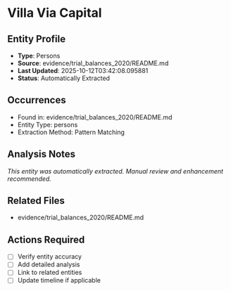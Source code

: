 # Villa Via Capital

## Entity Profile
- **Type**: Persons
- **Source**: evidence/trial_balances_2020/README.md
- **Last Updated**: 2025-10-12T03:42:08.095881
- **Status**: Automatically Extracted

## Occurrences
- Found in: evidence/trial_balances_2020/README.md
- Entity Type: persons
- Extraction Method: Pattern Matching

## Analysis Notes
*This entity was automatically extracted. Manual review and enhancement recommended.*

## Related Files
- evidence/trial_balances_2020/README.md

## Actions Required
- [ ] Verify entity accuracy
- [ ] Add detailed analysis
- [ ] Link to related entities
- [ ] Update timeline if applicable
